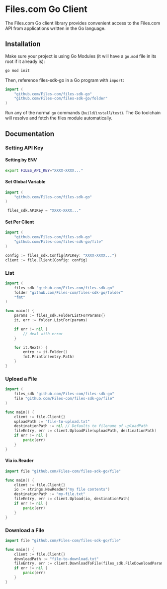 # Files.com Go Client

The Files.com Go client library provides convenient access to the Files.com API from applications written in the Go language.

## Installation

Make sure your project is using Go Modules (it will have a `go.mod` file in its
root if it already is):

``` sh
go mod init
```

Then, reference files-sdk-go in a Go program with `import`:

``` go
import (
    "github.com/Files-com/files-sdk-go"
    "github.com/Files-com/files-sdk-go/folder"
)
```

Run any of the normal `go` commands (`build`/`install`/`test`). The Go
toolchain will resolve and fetch the files module automatically.

## Documentation

### Setting API Key

#### Setting by ENV 

``` sh
export FILES_API_KEY="XXXX-XXXX..."
```

#### Set Global Variable

```go 
import (
    "github.com/Files-com/files-sdk-go"
)

 files_sdk.APIKey = "XXXX-XXXX..."
```

#### Set Per Client

```go 
import (
    "github.com/Files-com/files-sdk-go"
    "github.com/Files-com/files-sdk-go/file"
)

config := files_sdk.Config{APIKey: "XXXX-XXXX..."}
client := file.Client{Config: config}
```

### List

```go 
import (
	files_sdk "github.com/Files-com/files-sdk-go"
	folder "github.com/Files-com/files-sdk-go/folder"
    "fmt"
)

func main() {
    params := files_sdk.FolderListForParams{}
    it, err := folder.ListFor(params)

    if err != nil {
        // deal with error
    }

    for it.Next() {
        entry := it.Folder()
        fmt.Println(entry.Path)
    }
}

```

### Upload a File
```go 
import (
	files_sdk "github.com/Files-com/files-sdk-go"
	file "github.com/Files-com/files-sdk-go/file"
)

func main() {
    client := file.Client{}
    uploadPath := "file-to-upload.txt"
    destinationPath := nil // Defaults to filename of uploadPath
    fileEntry, err := client.UploadFile(uploadPath, destinationPath)
    if err != nil {
        panic(err)
    }
}
```

#### Via io.Reader

```go 
import file "github.com/Files-com/files-sdk-go/file"

func main() {
    client := file.Client{}
    io := strings.NewReader("my file contents")
    destinationPath := "my-file.txt"
    fileEntry, err := client.Upload(io, destinationPath)
    if err != nil {
        panic(err)
    }
}
```

### Download a File
```go 
import file "github.com/Files-com/files-sdk-go/file"

func main() {
    client := file.Client{}
    downloadPath := "file-to-download.txt"
    fileEntry, err := client.DownloadToFile(files_sdk.FileDownloadParams{Path: "file-to-download.txt"}, downloadPath)
    if err != nil {
        panic(err)
    }
}
```
